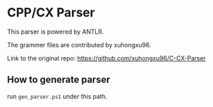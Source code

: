 # CPP/CX Parser

This parser is powered by ANTLR.

The grammer files are contributed by xuhongxu96.

Link to the original repo: https://github.com/xuhongxu96/C-CX-Parser

## How to generate parser
run `gen_parser.ps1` under this path.


